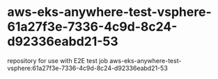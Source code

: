 # aws-eks-anywhere-test-vsphere-61a27f3e-7336-4c9d-8c24-d92336eabd21-53
repository for use with E2E test job aws-eks-anywhere-test-vsphere:61a27f3e-7336-4c9d-8c24-d92336eabd21-53
